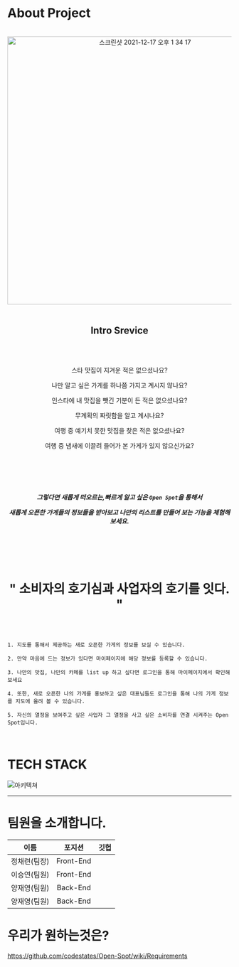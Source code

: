 About Project
=============

<br />

<div align="center">

  <img width="603" alt="스크린샷 2021-12-17 오후 1 34 17" src="https://user-images.githubusercontent.com/85025833/146489518-60eca658-c824-4038-903f-a687e048192a.png">
  
</div>

<br />

<div align="center">

  Intro Srevice
-------------

<br />
<br />

  스타 맛집이 지겨운 적은 없으셨나요?

  나만 알고 싶은 가게를 하나쯤 가지고 계시지 않나요?

  인스타에 내 맛집을 뺏긴 기분이 든 적은 없으셨나요?

  무계획의 짜릿함을 알고 계시나요?

  여행 중 예기치 못한 맛집을 찾은 적은 없으셨나요?

  여행 중 냄새에 이끌려 들어가 본 가게가 있지 않으신가요?
  
</div>
  
<br />
<br />
<br />
<br />

<div align="center" >

  ***그렇다면 새롭게 떠오르는,빠르게 알고 싶은 ```Open Spot```을 통해서***
  
  ***새롭게 오픈한 가게들의 정보들을 받아보고 나만의 리스트를 만들어 보는 기능을 체험해 보세요.***
  
  
<br />  
<br />
<br />  
<br />

" 소비자의 호기심과 사업자의 호기를 잇다. "
==================================
  
</div>

<br>

```

1. 지도를 통해서 제공하는 새로 오픈한 가게의 정보를 보실 수 있습니다.

2. 만약 마음에 드는 정보가 있다면 마이페이지에 해당 정보를 등록할 수 있습니다.

3. 나만의 맛집, 나만의 카페를 list up 하고 싶다면 로그인을 통해 마이페이지에서 확인해 보세요

4. 또한, 새로 오픈한 나의 가게를 홍보하고 싶은 대표님들도 로그인을 통해 나의 가게 정보를 지도에 올려 볼 수 있습니다.

5. 자신의 열정을 보여주고 싶은 사업자 그 열정을 사고 싶은 소비자를 연결 시켜주는 Open Spot입니다.

```
<br />


TECH STACK
=============

![아키텍쳐](https://user-images.githubusercontent.com/85025833/147171118-e1c30a91-9d60-42e3-9478-d7708e883299.png)

***

팀원을 소개합니다.
=============

   |        이름          |      포지션        |        깃헙           |  
   |:---: | :---: | :---: |  
   | 정채련(팀장)   |   Front-End   |      |  
   | 이승연(팀원)           | Front-End   ||  
   | 양재영(팀원)   |   Back-End     |         |
   |   양재영(팀원)   | Back-End     |        |


우리가 원하는것은?
=============

https://github.com/codestates/Open-Spot/wiki/Requirements
